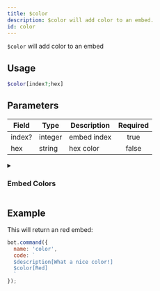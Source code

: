 ```yaml
---
title: $color 
description: $color will add color to an embed.
id: color
---
```


`$color` will add color to an embed

## Usage

```php
$color[index?;hex]
```

## Parameters 


| Field  | Type    | Description | Required |
| ------ | ------- | ----------- |:--------:|
| index? | integer | embed index |    true   |
| hex    | string  | hex color   |    false    |

<details>
  <summary><h3> Embed Colors </h3></summary>
  
```js
+ Default
+ White
+ Aqua
+ Green
+ Blue
+ Yellow
+ Purple
+ LuminousVividPink
+ Fuchsia
+ Gold
+ Orange
+ Red
+ Grey
+ Navy
+ DarkAqua
+ DarkGreen
+ DarkBlue
+ DarkPurple
+ DarkVividPink
+ DarkGold
+ DarkOrange
+ DarkRed
+ DarkGrey
+ DarkerGrey
+ LightGrey
+ DarkNavy
+ Blurple
+ Greyple
+ DarkButNotBlack
+ NotQuiteBlack
+ Random
```
  
</details>
  
## Example

This will return an red embed:

```javascript
bot.command({
  name: 'color',
  code: `
  $description[What a nice color!]
  $color[Red]
  `
});
```
